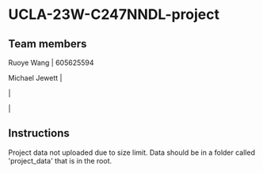 # UCLA-23W-C247NNDL-project

## Team members
Ruoye Wang | 605625594

Michael Jewett | 

 | 
 
 |
 
## Instructions
Project data not uploaded due to size limit. Data should be in a folder called 'project_data' that is in the root.
